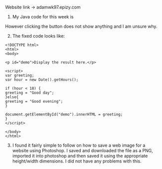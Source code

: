 Website link -> adamwk97.epizy.com

1. My Java code for this week is

<!---<body>

<p>Click the number to see how big it is!</p>

<button onclick ="javaFunction()">Try it</button>

<p id="Mod4"></p>

<script>
	
function javaFunction(){
	int num = Math.random()%6+1;
	
	if(num <=2){
		result = "Small number";
	} else if (num >2 & num < 5);
		result = "Medium number";
	}else{
		result = "Big number";
	}
	document.getElementByld("Mod4").innerHTML = result;
	}
	</script>
	</body>		
</html>--->

However clicking the button does not show anything and I am unsure why. 

2. The fixed code looks like:

```
<!DOCTYPE html>
<html>
<body>

<p id="demo">Display the result here.</p>

<script>
var greeting;
var hour = new Date().getHours();

if (hour < 18) {
greeting = "Good day";
}else{
greeting = "Good evening";
}

document.getElementById("demo").innerHTML = greeting;
}
</script>

</body>
</html>
```

3. I found it fairly simple to follow on how to save a web image for a website using Photoshop. I saved and downloaded the file as a PNG,
imported it into photoshop and then saved it using the appropriate height/width dimensions. I did not have any problems with this.
